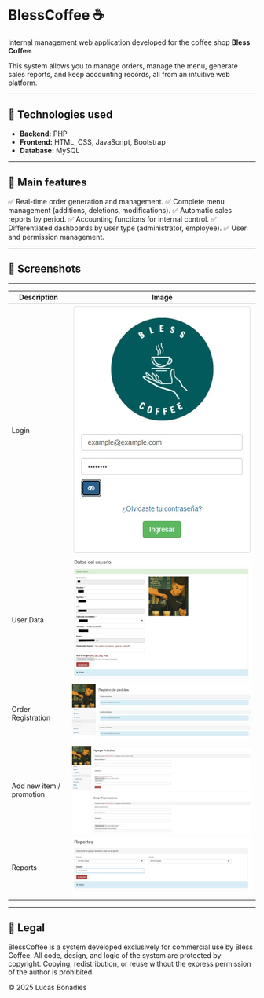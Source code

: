 # BlessCoffee ☕

Internal management web application developed for the coffee shop **Bless Coffee**.

This system allows you to manage orders, manage the menu, generate sales reports, and keep accounting records, all from an intuitive web platform.

---

## 🚀 Technologies used

* **Backend:** PHP
* **Frontend:** HTML, CSS, JavaScript, Bootstrap
* **Database:** MySQL

---

## 🔑 Main features

✅ Real-time order generation and management.
✅ Complete menu management (additions, deletions, modifications).
✅ Automatic sales reports by period.
✅ Accounting functions for internal control.
✅ Differentiated dashboards by user type (administrator, employee).
✅ User and permission management.

---

## 📸 Screenshots
---
| Description | Image |
| ---------------------- | --------------------------------------- |
| Login | ![Login](screenshots/blesscoffee_login.jpg)  |
| User Data | ![Dashboard](screenshots/blesscoffee_user.jpg) |
| Order Registration | ![Menu](screenshots/blesscoffee_orders.jpg) |
| Add new item / promotion | ![AddArt](screenshots/blesscoffee_add_art.jpg) |
| Reports |  ![Reports](screenshots/blesscoffee_report.jpg)  |

---
## 📄 Legal

BlessCoffee is a system developed exclusively for commercial use by Bless Coffee.
All code, design, and logic of the system are protected by copyright.
Copying, redistribution, or reuse without the express permission of the author is prohibited.

© 2025 Lucas Bonadies

